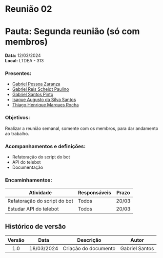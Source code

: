 # Reunião 02

# Pauta: Segunda reunião (só com membros)

**Data:** 12/03/2024  
**Local:** LTDEA - 313  

### Presentes:

- [Gabriel Pessoa Zaranza](https://github.com/GZaranza)<br>
- [Gabriel Reis Scheidt Paulino](https://github.com/Gxaite)<br>
- [Gabriel Santos Pinto](https://github.com/GabrielSPinto)<br>
- [Isaque Augusto da Silva Santos](https://github.com/seraphritt)<br>
- [Thiago Henrique Marques Rocha](https://github.com/MarquesAerospace)<br>

### Objetivos: 
Realizar a reunião semanal, somente com os membros, para dar andamento ao trabalho.

### Acompanhamentos e definições:  

- Refatoração do script do bot
- API do telebot
- Documentação

### Encaminhamentos:

| Atividade                          | Responsáveis | Prazo   |
|------------------------------------|--------------|---------|
| Refatoração do script do bot       | Todos        | 20/03   |
| Estudar API do telebot             | Todos        | 20/03   |


## Histórico de versão

| Versão |    Data    |                       Descrição                       |      Autor       |
| :----: | :--------: | :---------------------------------------------------: | :--------------: |
|  1.0   | 18/03/2024 |           Criação do documento                        |  Gabriel Santos  |